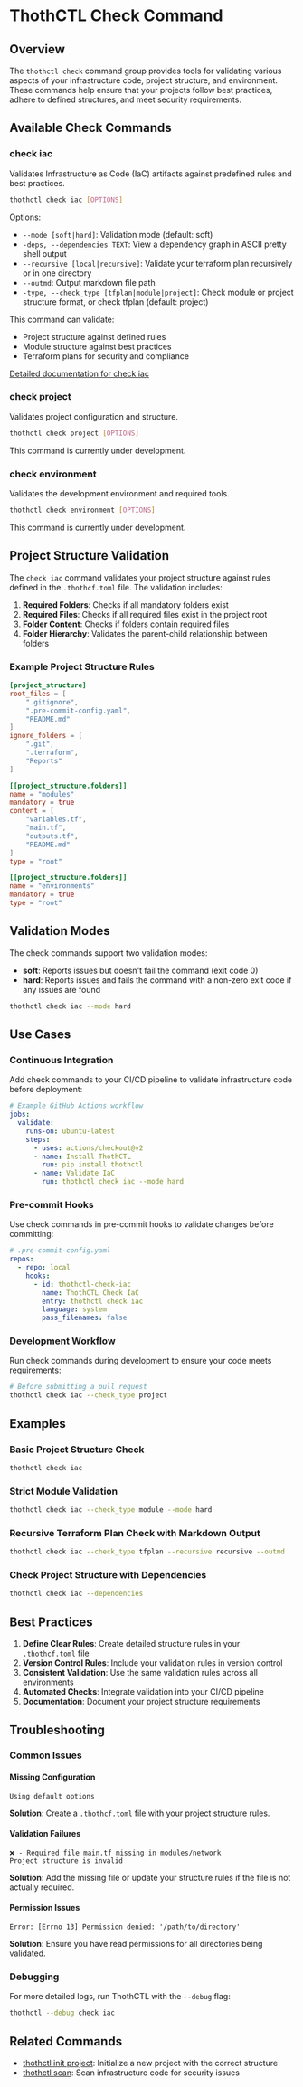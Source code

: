 # ThothCTL Check Command

## Overview

The `thothctl check` command group provides tools for validating various aspects of your infrastructure code, project structure, and environment. These commands help ensure that your projects follow best practices, adhere to defined structures, and meet security requirements.

## Available Check Commands

### check iac

Validates Infrastructure as Code (IaC) artifacts against predefined rules and best practices.

```bash
thothctl check iac [OPTIONS]
```

Options:
- `--mode [soft|hard]`: Validation mode (default: soft)
- `-deps, --dependencies TEXT`: View a dependency graph in ASCII pretty shell output
- `--recursive [local|recursive]`: Validate your terraform plan recursively or in one directory
- `--outmd`: Output markdown file path
- `-type, --check_type [tfplan|module|project]`: Check module or project structure format, or check tfplan (default: project)

This command can validate:
- Project structure against defined rules
- Module structure against best practices
- Terraform plans for security and compliance

[Detailed documentation for check iac](commands/check/check_iac.md)

### check project

Validates project configuration and structure.

```bash
thothctl check project [OPTIONS]
```

This command is currently under development.

### check environment

Validates the development environment and required tools.

```bash
thothctl check environment [OPTIONS]
```

This command is currently under development.

## Project Structure Validation

The `check iac` command validates your project structure against rules defined in the `.thothcf.toml` file. The validation includes:

1. **Required Folders**: Checks if all mandatory folders exist
2. **Required Files**: Checks if all required files exist in the project root
3. **Folder Content**: Checks if folders contain required files
4. **Folder Hierarchy**: Validates the parent-child relationship between folders

### Example Project Structure Rules

```toml
[project_structure]
root_files = [
    ".gitignore",
    ".pre-commit-config.yaml",
    "README.md"
]
ignore_folders = [
    ".git",
    ".terraform",
    "Reports"
]

[[project_structure.folders]]
name = "modules"
mandatory = true
content = [
    "variables.tf",
    "main.tf",
    "outputs.tf",
    "README.md"
]
type = "root"

[[project_structure.folders]]
name = "environments"
mandatory = true
type = "root"
```

## Validation Modes

The check commands support two validation modes:

- **soft**: Reports issues but doesn't fail the command (exit code 0)
- **hard**: Reports issues and fails the command with a non-zero exit code if any issues are found

```bash
thothctl check iac --mode hard
```

## Use Cases

### Continuous Integration

Add check commands to your CI/CD pipeline to validate infrastructure code before deployment:

```yaml
# Example GitHub Actions workflow
jobs:
  validate:
    runs-on: ubuntu-latest
    steps:
      - uses: actions/checkout@v2
      - name: Install ThothCTL
        run: pip install thothctl
      - name: Validate IaC
        run: thothctl check iac --mode hard
```

### Pre-commit Hooks

Use check commands in pre-commit hooks to validate changes before committing:

```yaml
# .pre-commit-config.yaml
repos:
  - repo: local
    hooks:
      - id: thothctl-check-iac
        name: ThothCTL Check IaC
        entry: thothctl check iac
        language: system
        pass_filenames: false
```

### Development Workflow

Run check commands during development to ensure your code meets requirements:

```bash
# Before submitting a pull request
thothctl check iac --check_type project
```

## Examples

### Basic Project Structure Check

```bash
thothctl check iac
```

### Strict Module Validation

```bash
thothctl check iac --check_type module --mode hard
```

### Recursive Terraform Plan Check with Markdown Output

```bash
thothctl check iac --check_type tfplan --recursive recursive --outmd
```

### Check Project Structure with Dependencies

```bash
thothctl check iac --dependencies
```

## Best Practices

1. **Define Clear Rules**: Create detailed structure rules in your `.thothcf.toml` file
2. **Version Control Rules**: Include your validation rules in version control
3. **Consistent Validation**: Use the same validation rules across all environments
4. **Automated Checks**: Integrate validation into your CI/CD pipeline
5. **Documentation**: Document your project structure requirements

## Troubleshooting

### Common Issues

#### Missing Configuration

```
Using default options
```

**Solution**: Create a `.thothcf.toml` file with your project structure rules.

#### Validation Failures

```
❌ - Required file main.tf missing in modules/network
Project structure is invalid
```

**Solution**: Add the missing file or update your structure rules if the file is not actually required.

#### Permission Issues

```
Error: [Errno 13] Permission denied: '/path/to/directory'
```

**Solution**: Ensure you have read permissions for all directories being validated.

### Debugging

For more detailed logs, run ThothCTL with the `--debug` flag:

```bash
thothctl --debug check iac
```

## Related Commands

- [thothctl init project](commands/init/init_project.md): Initialize a new project with the correct structure
- [thothctl scan](commands/scan/scan.md): Scan infrastructure code for security issues
